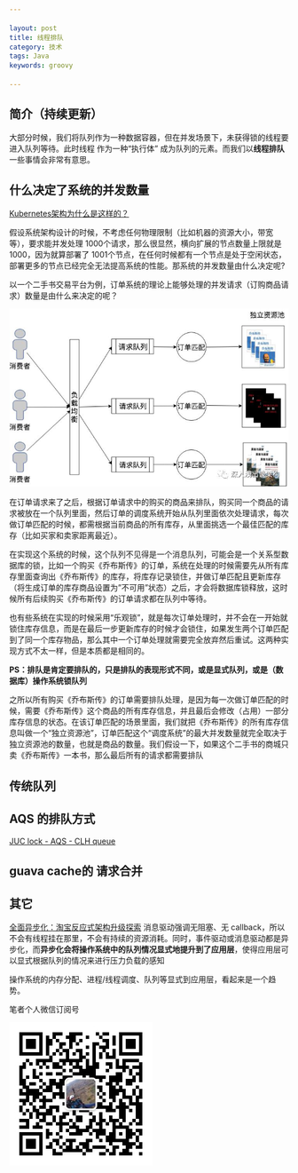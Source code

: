 ```yaml
---

layout: post
title: 线程排队
category: 技术
tags: Java
keywords: groovy

---
```


## 简介（持续更新）

大部分时候，我们将队列作为一种数据容器，但在并发场景下，未获得锁的线程要进入队列等待。此时线程 作为一种“执行体” 成为队列的元素。而我们以**线程排队**一些事情会非常有意思。

## 什么决定了系统的并发数量

[Kubernetes架构为什么是这样的？](https://mp.weixin.qq.com/s/ps34qFlEzQNYbp6ughkrOA)

假设系统架构设计的时候，不考虑任何物理限制（比如机器的资源大小，带宽等），要求能并发处理 1000个请求，那么很显然，横向扩展的节点数量上限就是1000，因为就算部署了 1001个节点，在任何时候都有一个节点是处于空闲状态，部署更多的节点已经完全无法提高系统的性能。那系统的并发数量由什么决定呢?

以一个二手书交易平台为例，订单系统的理论上能够处理的并发请求（订购商品请求）数量是由什么来决定的呢？

![](/public/upload/java/buy_book.png)

在订单请求来了之后，根据订单请求中的购买的商品来排队，购买同一个商品的请求被放在一个队列里面，然后订单的调度系统开始从队列里面依次处理请求，每次做订单匹配的时候，都需根据当前商品的所有库存，从里面挑选一个最佳匹配的库存（比如买家和卖家距离最近）。

在实现这个系统的时候，这个队列不见得是一个消息队列，可能会是一个关系型数据库的锁，比如一个购买《乔布斯传》的订单，系统在处理的时候需要先从所有库存里面查询出《乔布斯传》的库存，将库存记录锁住，并做订单匹配且更新库存（将生成订单的库存商品设置为”不可用”状态）之后，才会将数据库锁释放，这时候所有后续购买《乔布斯传》的订单请求都在队列中等待。

也有些系统在实现的时候采用“乐观锁”，就是每次订单处理时，并不会在一开始就锁住库存信息，而是在最后一步更新库存的时候才会锁住，如果发生两个订单匹配到了同一个库存物品，那么其中一个订单处理就需要完全放弃然后重试。这两种实现方式不太一样，但是本质都是相同的。

**PS：排队是肯定要排队的，只是排队的表现形式不同，或是显式队列，或是（数据库）操作系统锁队列**

之所以所有购买《乔布斯传》的订单需要排队处理，是因为每一次做订单匹配的时候，需要《乔布斯传》这个商品的所有库存信息，并且最后会修改（占用）一部分库存信息的状态。在该订单匹配的场景里面，我们就把《乔布斯传》的所有库存信息叫做一个“独立资源池”，订单匹配这个“调度系统”的最大并发数量就完全取决于独立资源池的数量，也就是商品的数量。我们假设一下，如果这个二手书的商城只卖《乔布斯传》一本书，那么最后所有的请求都需要排队

## 传统队列

## AQS 的排队方式

[JUC lock - AQS - CLH queue](https://programmer.help/blogs/04.juc-lock-aqs-clh-queue.html)

## guava cache的 请求合并

## 其它

[全面异步化：淘宝反应式架构升级探索](https://www.infoq.cn/article/2upHTmd0pOEUNmhY5-Ay) 消息驱动强调无阻塞、无 callback，所以不会有线程挂在那里，不会有持续的资源消耗。同时，事件驱动或消息驱动都是异步化，而**异步化会将操作系统中的队列情况显式地提升到了应用层**，使得应用层可以显式根据队列的情况来进行压力负载的感知

操作系统的内存分配、进程/线程调度、队列等显式到应用层，看起来是一个趋势。

笔者个人微信订阅号

![](/public/upload/qrcode_for_gh.jpg)

